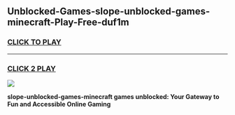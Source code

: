
## Unblocked-Games-slope-unblocked-games-minecraft-Play-Free-duf1m
<h3>
<a href="https://premium76.site?title=slope-unblocked-games-minecraft&ref=10A">CLICK TO PLAY</a></h3>
<hr>

<h3>
<a href="https://premium76.site?title=slope-unblocked-games-minecraft&ref=10A">CLICK 2 PLAY</a>
  
</h3>

<a href="https://premium76.site?title=slope-unblocked-games-minecraft&ref=10A"><img src="https://clearcache.store/games.png"></a>


**slope-unblocked-games-minecraft games unblocked: Your Gateway to Fun and Accessible Online Gaming**
